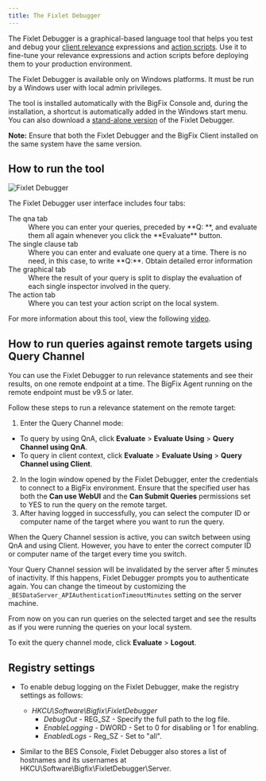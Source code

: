 ```yaml
---
title: The Fixlet Debugger
---
```


The Fixlet Debugger is a graphical-based language tool that helps you test and debug your [client relevance](https://developer.bigfix.com/relevance/guide/client/) expressions and [action scripts](https://developer.bigfix.com/action-script/guide/). Use it to fine-tune your relevance expressions and action scripts before deploying them to your production environment.

The Fixlet Debugger is available only on Windows platforms. It must be run by a Windows user with local admin privileges.

The tool is installed automatically with the BigFix Console and, during the installation, a shortcut is automatically added in the Windows start menu.
You can also download a [stand-alone version](http://support.bigfix.com/bes/release/ ) of the Fixlet Debugger. 

**Note:** Ensure that both the Fixlet Debugger and the BigFix Client installed on the same system have the same version.

## How to run the tool

![Fixlet Debugger](/static/img/fixlet_debugger.png)

The Fixlet Debugger user interface includes four tabs:
<dl>
   <dt>The qna tab</dt>
   <dd>Where you can enter your queries, preceded by **Q: **, and evaluate them all again whenever you click the **Evaluate** button.</dd>
   <dt>The single clause tab</dt>
   <dd>Where you can enter and evaluate one query at a time. There is no need, in this case, to write **Q:**. Obtain detailed error information</dd>
   <dt>The graphical tab</dt>
   <dd>Where the result of your query is split to display the evaluation of each single inspector involved in the query.</dd>
   <dt>The action tab</dt>
   <dd>Where you can test your action script on the local system.</dd>
   </dl>

For more information about this tool, view the following [video](https://www.youtube.com/watch?v=sujEc4HqXew).

## How to run queries against remote targets using Query Channel

You can use the Fixlet Debugger to run relevance statements and see their results, on one remote endpoint at a time. The BigFix Agent running on the remote endpoint must be v9.5 or later.

Follow these steps to run a relevance statement on the remote target:
1. Enter the Query Channel mode: 
* To query by using QnA, click **Evaluate** > **Evaluate Using** > **Query Channel using QnA**.
* To query in client context, click **Evaluate** > **Evaluate Using** > **Query Channel using Client**.
2. In the login window opened by the Fixlet Debugger, enter the credentials to connect to a BigFix environment. Ensure that the specified user has both the **Can use WebUI** and the **Can Submit Queries** permissions set to YES to run the query on the remote target.
3. After having logged in successfully, you can select the computer ID or computer name of the target where you want to run the query.

When the Query Channel session is active, you can switch between using QnA and using Client. However, you have to enter the correct computer ID or computer name of the target every time you switch.

Your Query Channel session will be invalidated by the server after 5 minutes of inactivity. If this happens, Fixlet Debugger prompts you to authenticate again. You can change the timeout by customizing the <code>_BESDataServer_APIAuthenticationTimeoutMinutes</code> setting on the server machine.

From now on you can run queries on the selected target and see the results as if you were running the queries on your local system.

To exit the query channel mode, click **Evaluate** > **Logout**.

## Registry settings

+ To enable debug logging on the Fixlet Debugger, make the registry settings as follows: 
  * _HKCU\Software\Bigfix\FixletDebugger_
    * _DebugOut_ - REG_SZ - Specify the full path to the log file.
    * _EnableLogging_ - DWORD - Set to 0 for disabling or 1 for enabling.
    * _EnabledLogs_ - Reg_SZ -  Set to "all".

+ Similar to the BES Console, Fixlet Debugger also stores a list of hostnames and its usernames at HKCU\Software\Bigfix\FixletDebugger\Server.
